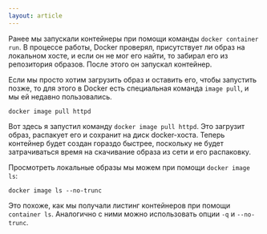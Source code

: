 ```yaml
---
layout: article
---
```

Ранее мы запускали контейнеры при помощи команды `docker container run`. В процессе работы, Docker проверял, присутствует ли образ на локальном хосте, и если он не мог его найти, то забирал его из репозитория образов. После этого он запускал контейнер.

Если мы просто хотим загрузить образ и оставить его, чтобы запустить позже, то для этого в Docker есть специальная команда `image pull`, и мы ей недавно пользовались. 

```
docker image pull httpd
```

Вот здесь я запустил команду `docker image pull httpd`. Это загрузит образ, распакует его и сохранит на диск docker-хоста. Теперь контейнер будет создан гораздо быстрее, поскольку не будет затрачиваться время на скачивание образа из сети и его распаковку.

Просмотреть локальные образы мы можем при помощи `docker image ls`:

```
docker image ls --no-trunc
```

Это похоже, как мы получали листинг контейнеров при помощи `container ls`. Аналогично с ними можно использовать опции `-q` и `--no-trunc`.
